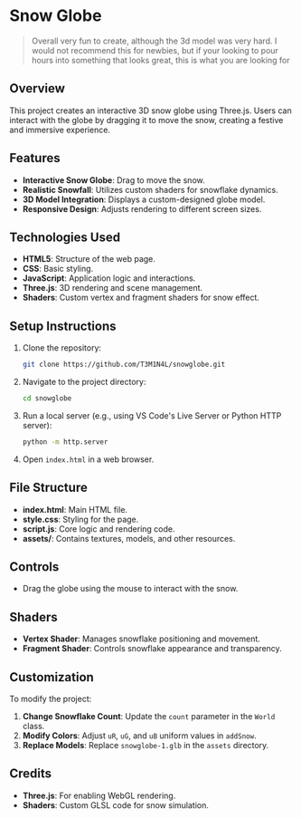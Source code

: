 # Snow Globe
> Overall very fun to create, although the 3d model was very hard. I would not recommend this for newbies, but if your looking to pour hours into something that looks great, this is what you are looking for
## Overview
This project creates an interactive 3D snow globe using Three.js. Users can interact with the globe by dragging it to move the snow, creating a festive and immersive experience.

## Features
- **Interactive Snow Globe**: Drag to move the snow.
- **Realistic Snowfall**: Utilizes custom shaders for snowflake dynamics.
- **3D Model Integration**: Displays a custom-designed globe model.
- **Responsive Design**: Adjusts rendering to different screen sizes.

## Technologies Used
- **HTML5**: Structure of the web page.
- **CSS**: Basic styling.
- **JavaScript**: Application logic and interactions.
- **Three.js**: 3D rendering and scene management.
- **Shaders**: Custom vertex and fragment shaders for snow effect.

## Setup Instructions

1. Clone the repository:
   ```bash
   git clone https://github.com/T3M1N4L/snowglobe.git
   ```

2. Navigate to the project directory:
   ```bash
   cd snowglobe
   ```


4. Run a local server (e.g., using VS Code's Live Server or Python HTTP server):
   ```bash
   python -m http.server
   ```

5. Open `index.html` in a web browser.

## File Structure
- **index.html**: Main HTML file.
- **style.css**: Styling for the page.
- **script.js**: Core logic and rendering code.
- **assets/**: Contains textures, models, and other resources.

## Controls
- Drag the globe using the mouse to interact with the snow.

## Shaders
- **Vertex Shader**: Manages snowflake positioning and movement.
- **Fragment Shader**: Controls snowflake appearance and transparency.

## Customization
To modify the project:
1. **Change Snowflake Count**: Update the `count` parameter in the `World` class.
2. **Modify Colors**: Adjust `uR`, `uG`, and `uB` uniform values in `addSnow`.
3. **Replace Models**: Replace `snowglobe-1.glb` in the `assets` directory.

## Credits
- **Three.js**: For enabling WebGL rendering.
- **Shaders**: Custom GLSL code for snow simulation.
